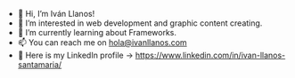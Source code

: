 - 👋 Hi, I’m Iván Llanos!
- 👀 I’m interested in web development and graphic content creating.
- 🌱 I’m currently learning about Frameworks.
- 📫 You can reach me on hola@ivanllanos.com
- 🔗 Here is my LinkedIn profile -> https://www.linkedin.com/in/ivan-llanos-santamaria/

<!---
ivanils/ivanils is a ✨ special ✨ repository because its `README.md` (this file) appears on your GitHub profile.
You can click the Preview link to take a look at your changes.
--->
